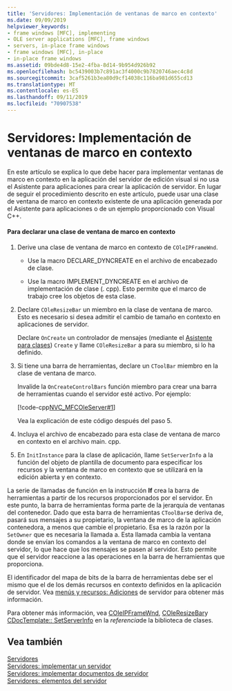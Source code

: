 ```yaml
---
title: 'Servidores: Implementación de ventanas de marco en contexto'
ms.date: 09/09/2019
helpviewer_keywords:
- frame windows [MFC], implementing
- OLE server applications [MFC], frame windows
- servers, in-place frame windows
- frame windows [MFC], in-place
- in-place frame windows
ms.assetid: 09bde4d8-15e2-4fba-8d14-9b954d926b92
ms.openlocfilehash: bc5439003b7c891ac3f4000c9b7820746aec4c8d
ms.sourcegitcommit: 3caf5261b3ea80d9cf14038c116ba981d655cd13
ms.translationtype: MT
ms.contentlocale: es-ES
ms.lasthandoff: 09/11/2019
ms.locfileid: "70907538"
---
```

# <a name="servers-implementing-in-place-frame-windows"></a>Servidores: Implementación de ventanas de marco en contexto

En este artículo se explica lo que debe hacer para implementar ventanas de marco en contexto en la aplicación del servidor de edición visual si no usa el Asistente para aplicaciones para crear la aplicación de servidor. En lugar de seguir el procedimiento descrito en este artículo, puede usar una clase de ventana de marco en contexto existente de una aplicación generada por el Asistente para aplicaciones o de un ejemplo proporcionado con Visual C++.

#### <a name="to-declare-an-in-place-frame-window-class"></a>Para declarar una clase de ventana de marco en contexto

1. Derive una clase de ventana de marco en contexto de `COleIPFrameWnd`.

   - Use la macro DECLARE_DYNCREATE en el archivo de encabezado de clase.

   - Use la macro IMPLEMENT_DYNCREATE en el archivo de implementación de clase (. cpp). Esto permite que el marco de trabajo cree los objetos de esta clase.

1. Declare `COleResizeBar` un miembro en la clase de ventana de marco. Esto es necesario si desea admitir el cambio de tamaño en contexto en aplicaciones de servidor.

   Declare `OnCreate` un controlador de mensajes (mediante el [Asistente para clases](reference/mfc-class-wizard.md)) `Create` y llame `COleResizeBar` a para su miembro, si lo ha definido.

1. Si tiene una barra de herramientas, declare un `CToolBar` miembro en la clase de ventana de marco.

   Invalide la `OnCreateControlBars` función miembro para crear una barra de herramientas cuando el servidor esté activo. Por ejemplo:

   [!code-cpp[NVC_MFCOleServer#1](../mfc/codesnippet/cpp/servers-implementing-in-place-frame-windows_1.cpp)]

   Vea la explicación de este código después del paso 5.

1. Incluya el archivo de encabezado para esta clase de ventana de marco en contexto en el archivo main. cpp.

1. En `InitInstance` para la clase de aplicación, llame `SetServerInfo` a la función del objeto de plantilla de documento para especificar los recursos y la ventana de marco en contexto que se utilizará en la edición abierta y en contexto.

La serie de llamadas de función en la instrucción **If** crea la barra de herramientas a partir de los recursos proporcionados por el servidor. En este punto, la barra de herramientas forma parte de la jerarquía de ventanas del contenedor. Dado que esta barra de herramientas `CToolBar`se deriva de, pasará sus mensajes a su propietario, la ventana de marco de la aplicación contenedora, a menos que cambie el propietario. Esa es la razón por la `SetOwner` que es necesaria la llamada a. Esta llamada cambia la ventana donde se envían los comandos a la ventana de marco en contexto del servidor, lo que hace que los mensajes se pasen al servidor. Esto permite que el servidor reaccione a las operaciones en la barra de herramientas que proporciona.

El identificador del mapa de bits de la barra de herramientas debe ser el mismo que el de los demás recursos en contexto definidos en la aplicación de servidor. Vea [menús y recursos: Adiciones](../mfc/menus-and-resources-server-additions.md) de servidor para obtener más información.

Para obtener más información, vea [COleIPFrameWnd](../mfc/reference/coleipframewnd-class.md), [COleResizeBar](../mfc/reference/coleresizebar-class.md)y [CDocTemplate:: SetServerInfo](../mfc/reference/cdoctemplate-class.md#setserverinfo) en la *referencia*de la biblioteca de clases.

## <a name="see-also"></a>Vea también

[Servidores](../mfc/servers.md)<br/>
[Servidores: implementar un servidor](../mfc/servers-implementing-a-server.md)<br/>
[Servidores: implementar documentos de servidor](../mfc/servers-implementing-server-documents.md)<br/>
[Servidores: elementos del servidor](../mfc/servers-server-items.md)
